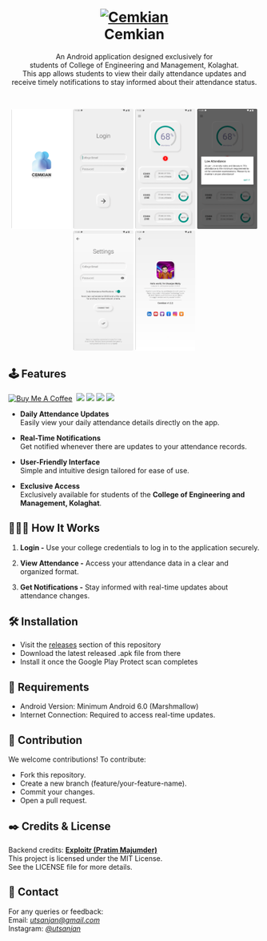 <h1 align="center">
  <br>
  <a href="https://github.com/utsanjan/Cemkian">
  <img src="https://shorturl.at/cb8ou"
  alt="Cemkian" width=150>
  </a><br>
  Cemkian
  <br>
</h1>  

<p align="center">An Android application designed exclusively for<br>
students of College of Engineering and Management, Kolaghat.<br>
This app allows students to view their daily attendance updates and<br>
receive timely notifications to stay informed about their attendance status.
</p><br>

<p align="center">
<img src="https://github.com/utsanjan/Cemkian/blob/main/docs/screenshots/1.png" width=120 height=240> <img src="https://github.com/utsanjan/Cemkian/blob/main/docs/screenshots/2.png" width=120 height=240> <img src="https://github.com/utsanjan/Cemkian/blob/main/docs/screenshots/3.png" width=120 height=240> <img src="https://github.com/utsanjan/Cemkian/blob/main/docs/screenshots/4.png" width=120 height=240> <img src="https://github.com/utsanjan/Cemkian/blob/main/docs/screenshots/5.png" width=120 height=240> <img src="https://github.com/utsanjan/Cemkian/blob/main/docs/screenshots/6.png" width=120 height=240> </p>

## 🕹️ Features
[![Buy Me A Coffee](https://img.shields.io/badge/Buy_Me_A_Coffee-FFDD00?style=flat&logo=buy-me-a-coffee&logoColor=black)](https://www.buymeacoffee.com/utsanjan)‎ ‎
[![](https://dcbadge.vercel.app/api/server/uavTPkr?style=plastic)](https://discord.gg/bvzTHWnD3n)‎ ‎‎
[![](https://img.shields.io/github/license/utsanjan/Cemkian?logoColor=red&style=plastic)](https://github.com/utsanjan/Cemkian/blob/main/LICENSE)‎ ‎‎
[![](https://img.shields.io/github/languages/count/utsanjan/Cemkian?style=plastic)](https://github.com/utsanjan/Cemkian/search?l=shell)‎ ‎
[![](https://img.shields.io/github/languages/top/utsanjan/Cemkian?color=light%20green&style=plastic)](https://github.com/Cemkian)‎ ‎ <br>
- **Daily Attendance Updates**  
  Easily view your daily attendance details directly on the app.

- **Real-Time Notifications**  
  Get notified whenever there are updates to your attendance records.

- **User-Friendly Interface**  
  Simple and intuitive design tailored for ease of use.

- **Exclusive Access**  
  Exclusively available for students of the **College of Engineering and Management, Kolaghat**.

## 🙋🏻‍♂️ How It Works
1. **Login -**  Use your college credentials to log in to the application securely.

2. **View Attendance -**  Access your attendance data in a clear and organized format.

3. **Get Notifications -**  Stay informed with real-time updates about attendance changes.

## 🛠️ Installation
- Visit the [releases](https://github.com/utsanjan/Cemkian/releases) section of this repository
- Download the latest released .apk file from there
- Install it once the Google Play Protect scan completes

## 🔴 Requirements
- Android Version: Minimum Android 6.0 (Marshmallow)
- Internet Connection: Required to access real-time updates.

## 🤝 Contribution
We welcome contributions! To contribute:
- Fork this repository.
- Create a new branch (feature/your-feature-name).
- Commit your changes.
- Open a pull request.

## ✒️ Credits & License
Backend credits: **[Exploitr (Pratim Majumder)](https://github.com/ExploiTR)**<br>
This project is licensed under the MIT License.<br>
See the LICENSE file for more details.

## 📲 Contact
For any queries or feedback:<br>
Email: *[utsanjan@gmail.com](mailto:utsanjan@gmail.com)*<br>
Instagram: *[@utsanjan](https://www.instagram.com/utsanjan)*
